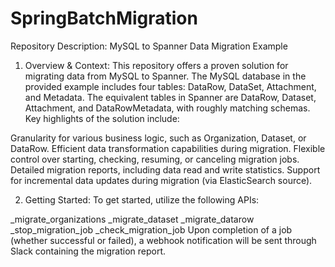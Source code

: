 # SpringBatchMigration
Repository Description: MySQL to Spanner Data Migration Example

1. Overview & Context:
This repository offers a proven solution for migrating data from MySQL to Spanner. The MySQL database in the provided example includes four tables: DataRow, DataSet, Attachment, and Metadata. The equivalent tables in Spanner are DataRow, Dataset, Attachment, and DataRowMetadata, with roughly matching schemas. Key highlights of the solution include:

Granularity for various business logic, such as Organization, Dataset, or DataRow.
Efficient data transformation capabilities during migration.
Flexible control over starting, checking, resuming, or canceling migration jobs.
Detailed migration reports, including data read and write statistics.
Support for incremental data updates during migration (via ElasticSearch source).

2. Getting Started:
To get started, utilize the following APIs:

_migrate_organizations
_migrate_dataset
_migrate_datarow
_stop_migration_job
_check_migration_job
Upon completion of a job (whether successful or failed), a webhook notification will be sent through Slack containing the migration report.
